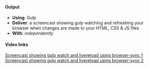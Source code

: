 #### Output
- **Using**: Gulp
- **Deliver**: a screencast showing gulp watching and refreshing your browser when changes are made to your HTML, CSS & JS files
- **With**: *independently*

#### Video links
[Screencast showing gulp watch and livereload using browser-sync 1 ](https://www.youtube.com/watch?v=8RpK1UMfzE4)
[Screencast showing gulp watch and livereload using browser-sync 2 ](https://www.youtube.com/watch?v=pVn080h3Y0o)